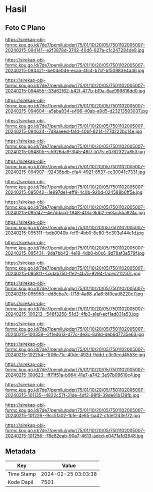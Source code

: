 # Hasil

## Foto C Plano

https://sirekap-obj-formc.kpu.go.id/7de7/pemilu/pdpr/75/01/10/20/05/7501102005007-20240215-094141--e2f3878d-3742-40d6-827a-c1c247284de8.jpg

https://sirekap-obj-formc.kpu.go.id/7de7/pemilu/pdpr/75/01/10/20/05/7501102005007-20240215-094421--be04e04e-ecaa-4fc4-b7cf-bf50983e4a46.jpg

https://sirekap-obj-formc.kpu.go.id/7de7/pemilu/pdpr/75/01/10/20/05/7501102005007-20240215-094455--33d62f62-b42f-477b-b19a-6ae999816dd0.jpg

https://sirekap-obj-formc.kpu.go.id/7de7/pemilu/pdpr/75/01/10/20/05/7501102005007-20240215-094604--a5aba834-e496-40ab-a9d5-d23213583037.jpg

https://sirekap-obj-formc.kpu.go.id/7de7/pemilu/pdpr/75/01/10/20/05/7501102005007-20240215-094634--7d8aaeed-fa1d-40bf-8214-177d222bc14e.jpg

https://sirekap-obj-formc.kpu.go.id/7de7/pemilu/pdpr/75/01/10/20/05/7501102005007-20240215-094805--c5926da9-3f45-46f7-b175-e0762322a853.jpg

https://sirekap-obj-formc.kpu.go.id/7de7/pemilu/pdpr/75/01/10/20/05/7501102005007-20240215-094907--92436bdb-cfa4-4921-8537-cc30041c7331.jpg

https://sirekap-obj-formc.kpu.go.id/7de7/pemilu/pdpr/75/01/10/20/05/7501102005007-20240215-095042--1e997de1-eff9-4c0b-920d-024588b6ff5e.jpg

https://sirekap-obj-formc.kpu.go.id/7de7/pemilu/pdpr/75/01/10/20/05/7501102005007-20240215-095147--4e7ddacd-1848-413a-8db2-ee3ac5ba924c.jpg

https://sirekap-obj-formc.kpu.go.id/7de7/pemilu/pdpr/75/01/10/20/05/7501102005007-20240215-095311--bdb0040b-fcf9-4bb0-8e80-5c303a144e1d.jpg

https://sirekap-obj-formc.kpu.go.id/7de7/pemilu/pdpr/75/01/10/20/05/7501102005007-20240215-095431--9da7bb42-4e18-4db0-b0c6-9d78af3e579f.jpg

https://sirekap-obj-formc.kpu.go.id/7de7/pemilu/pdpr/75/01/10/20/05/7501102005007-20240215-095811--5adab750-ffe2-4b75-8294-1acec211237c.jpg

https://sirekap-obj-formc.kpu.go.id/7de7/pemilu/pdpr/75/01/10/20/05/7501102005007-20240215-095953--dd8cba7c-f718-4a68-a1a6-8f0ead8220e7.jpg

https://sirekap-obj-formc.kpu.go.id/7de7/pemilu/pdpr/75/01/10/20/05/7501102005007-20240215-100213--548f3258-51d3-4fb3-a1ef-ecf1ad831a53.jpg

https://sirekap-obj-formc.kpu.go.id/7de7/pemilu/pdpr/75/01/10/20/05/7501102005007-20240215-100358--2f1ed613-d77c-4e3c-8a9d-deb6d7735e63.jpg

https://sirekap-obj-formc.kpu.go.id/7de7/pemilu/pdpr/75/01/10/20/05/7501102005007-20240215-102254--1f06e71c-40de-492d-9ddd-c3e3ecd4553e.jpg

https://sirekap-obj-formc.kpu.go.id/7de7/pemilu/pdpr/75/01/10/20/05/7501102005007-20240215-100623--ff71f51a-b964-41e7-a742-3e97b09610c4.jpg

https://sirekap-obj-formc.kpu.go.id/7de7/pemilu/pdpr/75/01/10/20/05/7501102005007-20240215-101135--4822c57f-31de-4df2-98f9-39de81b139fb.jpg

https://sirekap-obj-formc.kpu.go.id/7de7/pemilu/pdpr/75/01/10/20/05/7501102005007-20240215-101226--9cc5fa02-1bfe-4e65-ba42-c1def2d3ef72.jpg

https://sirekap-obj-formc.kpu.go.id/7de7/pemilu/pdpr/75/01/10/20/05/7501102005007-20240215-101256--76e82eab-90a7-4613-adcd-e0471a1d2648.jpg


## Metadata

| Key        | Value               |
| ---------- | ------------------- |
| Time Stamp | 2024-02-25 03:03:38 |
| Kode Dapil | 7501                |



